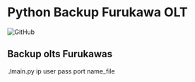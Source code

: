 # Python Backup Furukawa OLT
![GitHub](https://img.shields.io/github/license/GustavoAtilio/backup_python_olt)
## Backup olts Furukawas

./main.py ip user pass port name_file
